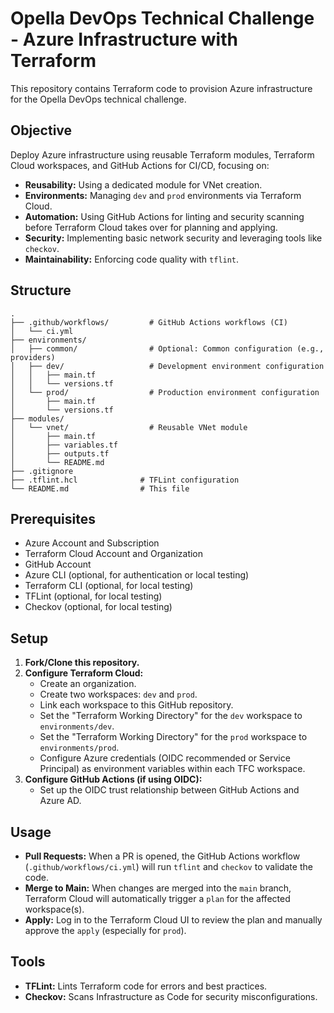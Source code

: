 # Opella DevOps Technical Challenge - Azure Infrastructure with Terraform

This repository contains Terraform code to provision Azure infrastructure for the Opella DevOps technical challenge.

## Objective

Deploy Azure infrastructure using reusable Terraform modules, Terraform Cloud workspaces, and GitHub Actions for CI/CD, focusing on:

*   **Reusability:** Using a dedicated module for VNet creation.
*   **Environments:** Managing `dev` and `prod` environments via Terraform Cloud.
*   **Automation:** Using GitHub Actions for linting and security scanning before Terraform Cloud takes over for planning and applying.
*   **Security:** Implementing basic network security and leveraging tools like `checkov`.
*   **Maintainability:** Enforcing code quality with `tflint`.

## Structure

```
.
├── .github/workflows/         # GitHub Actions workflows (CI)
│   └── ci.yml
├── environments/
│   ├── common/                # Optional: Common configuration (e.g., providers)
│   ├── dev/                   # Development environment configuration
│   │   ├── main.tf
│   │   └── versions.tf
│   └── prod/                  # Production environment configuration
│       ├── main.tf
│       └── versions.tf
├── modules/
│   └── vnet/                  # Reusable VNet module
│       ├── main.tf
│       ├── variables.tf
│       ├── outputs.tf
│       └── README.md
├── .gitignore
├── .tflint.hcl              # TFLint configuration
└── README.md                # This file
```

## Prerequisites

*   Azure Account and Subscription
*   Terraform Cloud Account and Organization
*   GitHub Account
*   Azure CLI (optional, for authentication or local testing)
*   Terraform CLI (optional, for local testing)
*   TFLint (optional, for local testing)
*   Checkov (optional, for local testing)

## Setup

1.  **Fork/Clone this repository.**
2.  **Configure Terraform Cloud:**
    *   Create an organization.
    *   Create two workspaces: `dev` and `prod`.
    *   Link each workspace to this GitHub repository.
    *   Set the "Terraform Working Directory" for the `dev` workspace to `environments/dev`.
    *   Set the "Terraform Working Directory" for the `prod` workspace to `environments/prod`.
    *   Configure Azure credentials (OIDC recommended or Service Principal) as environment variables within each TFC workspace.
3.  **Configure GitHub Actions (if using OIDC):**
    *   Set up the OIDC trust relationship between GitHub Actions and Azure AD.

## Usage

*   **Pull Requests:** When a PR is opened, the GitHub Actions workflow (`.github/workflows/ci.yml`) will run `tflint` and `checkov` to validate the code.
*   **Merge to Main:** When changes are merged into the `main` branch, Terraform Cloud will automatically trigger a `plan` for the affected workspace(s).
*   **Apply:** Log in to the Terraform Cloud UI to review the plan and manually approve the `apply` (especially for `prod`).

## Tools

*   **TFLint:** Lints Terraform code for errors and best practices.
*   **Checkov:** Scans Infrastructure as Code for security misconfigurations. 